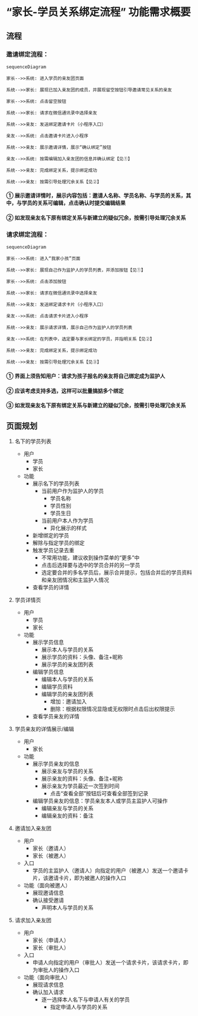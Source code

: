 # “家长-学员关系绑定流程” 功能需求概要

## 流程

### 邀请绑定流程：

```mermaid
sequenceDiagram

家长-->>系统: 进入学员的亲友团页面

系统-->>家长: 展现已加入亲友团的成员，并展现留空按钮引导邀请常见关系的亲友

家长-->>系统: 点击留空按钮

系统-->>家长: 请求在微信通讯录中选择亲友

系统-->>亲友: 发送绑定邀请卡片（小程序入口）

亲友-->>系统: 点击邀请卡片进入小程序

系统-->>亲友: 展示邀请详情，展示“确认绑定”按钮

亲友-->>系统: 按需编辑加入亲友团的信息并确认绑定【见①】

系统-->>亲友: 完成绑定关系，提示绑定成功

系统-->>亲友: 按需引导处理冗余关系【见②】

```

#### ① 展示邀请详情时，展示内容包括：邀请人名称、学员名称、与学员的关系，其中，与学员的关系可编辑，点击确认时提交编辑结果

#### ② 如发现亲友名下原有绑定关系与新建立的疑似冗余，按需引导处理冗余关系

### 请求绑定流程：

```mermaid
sequenceDiagram

家长-->>系统: 进入“我家小孩”页面

系统-->>家长: 展现自己作为监护人的学员列表，并添加按钮【见①】

家长-->>系统: 点击添加按钮

系统-->>家长: 请求在微信通讯录中选择亲友

系统-->>亲友: 发送绑定请求卡片（小程序入口）

亲友-->>系统: 点击请求卡片进入小程序

系统-->>亲友: 展示请求详情，展示自己作为监护人的学员列表

亲友-->>系统: 在列表中，选定要与家长绑定的学员，并指明关系【见②】

系统-->>亲友: 完成绑定关系，提示绑定成功

系统-->>亲友: 按需引导处理冗余关系【见③】

```

#### ① 界面上须告知用户：请求为孩子报名的亲友将自己绑定成为监护人

#### ② 应该考虑支持多选，这样可以批量搞掂多个绑定

#### ③ 如发现亲友名下原有绑定关系与新建立的疑似冗余，按需引导处理冗余关系

## 页面规划

1. 名下的学员列表
	* 用户
		* 学员
		* 家长
	* 功能
		* 展示名下的学员列表
			* 当前用户作为监护人的学员
				* 学员名称
				* 学员性别
				* 学员生日
			* 当前用户本人作为学员
				* 异化展示的样式
		* 新增绑定的学员
		* 解除与指定学员的绑定
		* 触发学员记录去重
			* 不常用功能，建议收到操作菜单的“更多”中
			* 点击后选择要与选中的学员合并的另一学员
			* 选定要合并的多名学员后，展示合并提示，包括合并后的学员资料和亲友团情况和主监护人情况
		* 查看学员的详情

2. 学员详情页
	* 用户
		* 学员
		* 家长
	* 功能
		* 展示学员信息
			* 展示本人与学员的关系
			* 展示学员的资料：头像、备注+昵称
			* 展示学员的亲友团列表
		* 编辑学员信息
			* 编辑本人与学员的关系
			* 编辑学员资料
			* 编辑学员的亲友团列表
				* 增加：邀请加入
				* 删除：根据权限情况显隐或无权限时点击后出权限提示
		* 查看学员亲友的详情

3. 学员亲友的详情展示/编辑
	* 用户
		* 家长
	* 功能
		* 展示学员亲友的信息
			* 展示亲友与学员的关系
			* 展示亲友的资料：头像、备注+昵称
			* 展示亲友为学员最近一次签到时间
				* 点击“查看全部”按钮后可查看全部签到记录
		* 编辑学员亲友的信息：学员亲友本人或学员主监护人可操作
			* 编辑亲友与学员的关系
			* 编辑亲友的资料：备注

4. 邀请加入亲友团
	* 用户
		* 家长（邀请人）
		* 家长（被邀人）
	* 入口
		* 学员的主监护人（邀请人）向指定的用户（被邀人）发送一个邀请卡片，该邀请卡片，即为被邀人的操作入口
	* 功能（面向被邀人）
		* 展现邀请信息
		* 确认接受邀请
			* 声明本人与学员的关系

5. 请求加入亲友团
	* 用户
		* 家长（申请人）
		* 家长（审批人）
	* 入口
		* 申请人向指定的用户（审批人）发送一个请求卡片，该请求卡片，即为审批人的操作入口
	* 功能（面向审批人）
		* 展现请求信息
		* 确认加入请求
			* 逐一选择本人名下与申请人有关的学员
				* 指定申请人与学员的关系
<!--stackedit_data:
eyJoaXN0b3J5IjpbLTc5NzY1ODU2OF19
-->